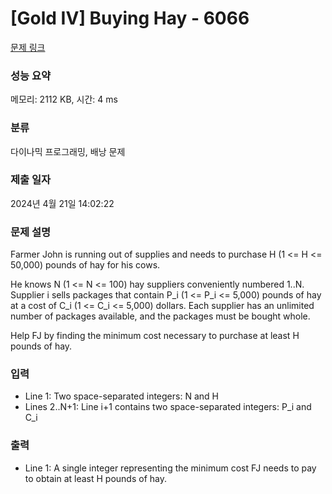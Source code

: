 # [Gold IV] Buying Hay - 6066 

[문제 링크](https://www.acmicpc.net/problem/6066) 

### 성능 요약

메모리: 2112 KB, 시간: 4 ms

### 분류

다이나믹 프로그래밍, 배낭 문제

### 제출 일자

2024년 4월 21일 14:02:22

### 문제 설명

<p>Farmer John is running out of supplies and needs to purchase H (1 <= H <= 50,000) pounds of hay for his cows.</p>

<p>He knows N (1 <= N <= 100) hay suppliers conveniently numbered 1..N. Supplier i sells packages that contain P_i (1 <= P_i <= 5,000) pounds of hay at a cost of C_i (1 <= C_i <= 5,000) dollars. Each supplier has an unlimited number of packages available, and the packages must be bought whole.</p>

<p>Help FJ by finding the minimum cost necessary to purchase at least H pounds of hay.</p>

### 입력 

 <ul>
	<li>Line 1: Two space-separated integers: N and H</li>
	<li>Lines 2..N+1: Line i+1 contains two space-separated integers: P_i and C_i</li>
</ul>

<p> </p>

### 출력 

 <ul>
	<li>Line 1: A single integer representing the minimum cost FJ needs to pay to obtain at least H pounds of hay.</li>
</ul>

<p> </p>

